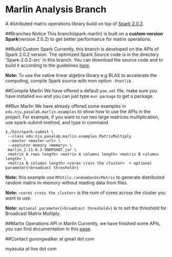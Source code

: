 Marlin Analysis Branch
============
A distributed matrix operations library build on top of [Spark 2.0.2](http://spark.apache.org/docs/2.0.2/). 

##Branches Notice
This branch(spark-marlin) is built on a **custom version Spark**(version 2.0.2) to get better performance for matrix operations.

##Build Custom Spark
Currently, this branch is developed on the APIs of Spark 2.0.2 version. The optimized Spark Source code is in the directory 'Spark-2.0.2-src' in this branch. You can download the source code and to build it according to the guidelines [here](http://spark.apache.org/docs/2.0.2/building-spark.html#buildmvn).

**Note:** To use the native linear algebra library e.g BLAS to accelerate the computing, compile Spark source with mvn option `-Pnetlib`.

##Compile Marlin
We have offered a default `pom.xml` file, make sure you have installed `mvn` and you can just type `mvn package` to get a package. 

##Run Marlin
We have already offered some examples in `edu.nju.pasalab.marlin.examples` to show how to use the APIs in the project. For example, if you want to run two large matrices multiplication, use spark-submit method, and type in command
 
	$./bin/spark-submit \
	 --class edu.nju.pasalab.marlin.examples.MatrixMultiply
	 --master <master-url> \
	 --executor-memory <memory> \
	 marlin_2.11-0.3-SNAPSHOT.jar \
	 <matrix A rows length> <matrix A columns length> <matrix B columns length> \
	 <matrix B columns length> <cores cross the cluster>  + optional parameter{<broadcast threshold>}

**Note:** this example use `MTUtils.randomDenVecMatrix` to generate distributed random matrix in-memory without reading data from files.

**Note:** `<cores cross the cluster>` is the num of cores across the cluster you want to use. 

**Note:** `optional parameter{<broadcast threshold>}` is to set the threshold for Broadcast Matrix Multiply.

##Martix Operations API in Marlin
Currently, we have finished some APIs, you can find documentation in this [page](https://github.com/PasaLab/marlin/wiki/Linear-Algebra-Cheat-Sheet).

##Contact
gurongwalker at gmail dot com

myasuka at live dot com
